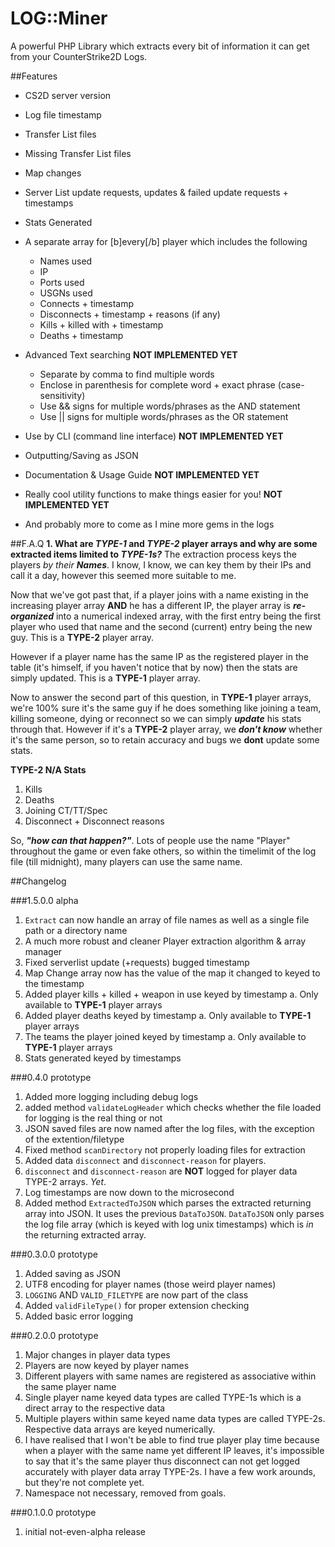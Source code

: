 # LOG::Miner
A powerful PHP Library which extracts every bit of information it can get from your CounterStrike2D Logs.

##Features
- CS2D server version
- Log file timestamp
- Transfer List files
- Missing Transfer List files
- Map changes
- Server List update requests, updates & failed update requests + timestamps
- Stats Generated
- A separate array for [b]every[/b] player which includes the following
	- Names used
	- IP
	- Ports used
	- USGNs used
	- Connects + timestamp
	- Disconnects + timestamp + reasons (if any)
	- Kills + killed with + timestamp
	- Deaths + timestamp

- Advanced Text searching **NOT IMPLEMENTED YET**
	- Separate by comma to find multiple words
	- Enclose in parenthesis for complete word + exact phrase (case-sensitivity)
	- Use && signs for multiple words/phrases as the AND statement
	- Use || signs for multiple words/phrases as the OR statement
- Use by CLI (command line interface) **NOT IMPLEMENTED YET**
- Outputting/Saving as JSON
- Documentation & Usage Guide **NOT IMPLEMENTED YET**
- Really cool utility functions to make things easier for you! **NOT IMPLEMENTED YET**
- And probably more to come as I mine more gems in the logs

##F.A.Q
**1. What are ***TYPE-1*** and ***TYPE-2*** player arrays and why are some extracted items limited to ***TYPE-1**s?***
The extraction process keys the players *by their **Names***. I know, I know, we can key them by their IPs and call it a day, however this seemed more suitable to me.

Now that we've got past that, if a player joins with a name existing in the increasing player array **AND** he has a different IP, the player array is ***re-organized*** into a numerical indexed array, with the first entry being the first player who used that name and the second (current) entry being the new guy. This is a **TYPE-2** player array.

However if a player name has the same IP as the registered player in the table (it's himself, if you haven't notice that by now) then the stats are simply updated. This is a **TYPE-1** player array.

Now to answer the second part of this question, in **TYPE-1** player arrays, we're 100% sure it's the same guy if he does something like joining a team, killing someone, dying or reconnect so we can simply ***update*** his stats through that. However if it's a **TYPE-2** player array, we ***don't know*** whether it's the same person, so to retain accuracy and bugs we **dont** update some stats.

**TYPE-2 N/A Stats**
1. Kills
2. Deaths
3. Joining CT/TT/Spec
4. Disconnect + Disconnect reasons

So, ***"how can that happen?"***. Lots of people use the name "Player" throughout the game or even fake others, so within the timelimit of the log file (till midnight), many players can use the same name.


##Changelog

###1.5.0.0 alpha
1. `Extract` can now handle an array of file names as well as a single file path or a directory name
2. A much more robust and cleaner Player extraction algorithm & array manager
3. Fixed serverlist update (+requests) bugged timestamp
4. Map Change array now has the value of the map it changed to keyed to the timestamp
5. Added player kills + killed + weapon in use keyed by timestamp
	a. Only available to **TYPE-1** player arrays
5. Added player deaths keyed by timestamp
	a. Only available to **TYPE-1** player arrays
6. The teams the player joined keyed by timestamp
	a. Only available to **TYPE-1** player arrays
7. Stats generated keyed by timestamps


###0.4.0 prototype
1. Added more logging including debug logs
2. added method `validateLogHeader` which checks whether the file loaded for logging is the real thing or not
3. JSON saved files are now named after the log files, with the exception of the extention/filetype
4. Fixed method `scanDirectory` not properly loading files for extraction
5. Added data `disconnect` and `disconnect-reason` for players.
6. `disconnect` and `disconnect-reason` are **NOT** logged for player data TYPE-2 arrays. *Yet*.
7. Log timestamps are now down to the microsecond
8. Added method `ExtractedToJSON` which parses the extracted returning array into JSON. It uses the previous `DataToJSON`. `DataToJSON` only parses the log file array (which is keyed with log unix timestamps) which is *in* the returning extracted array.

###0.3.0.0 prototype
1. Added saving as JSON
2. UTF8 encoding for player names (those weird player names)
3. `LOGGING` AND `VALID_FILETYPE` are now part of the class
4. Added `validFileType()` for proper extension checking
5. Added basic error logging

###0.2.0.0 prototype
1. Major changes in player data types
2. Players are now keyed by player names
3. Different players with same names are registered as associative within the same player name
4. Single player name keyed data types are called TYPE-1s which is a direct array to the respective data
5. Multiple players within same keyed name data types are called TYPE-2s. Respective data arrays are keyed numerically.
6. I have realised that I won't be able to find true player play time because when a player with the same name yet different IP leaves, it's impossible to say that it's the same player thus disconnect can not get logged accurately with player data array TYPE-2s. I have a few work arounds, but they're not complete yet.
7. Namespace not necessary, removed from goals.

###0.1.0.0 prototype
1. initial not-even-alpha release